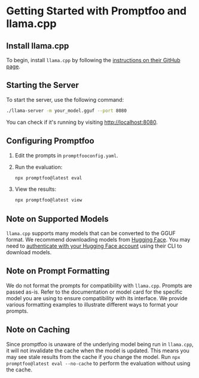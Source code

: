 # Getting Started with Promptfoo and llama.cpp

## Install llama.cpp

To begin, install `llama.cpp` by following the [instructions on their GitHub page](https://github.com/ggerganov/llama.cpp).

## Starting the Server

To start the server, use the following command:

```bash
./llama-server -m your_model.gguf --port 8080
```

You can check if it's running by visiting [http://localhost:8080](http://localhost:8080).

## Configuring Promptfoo

1. Edit the prompts in `promptfooconfig.yaml`.
2. Run the evaluation:

   ```sh
   npx promptfoo@latest eval
   ```

3. View the results:

   ```sh
   npx promptfoo@latest view
   ```

## Note on Supported Models

`llama.cpp` supports many models that can be converted to the GGUF format. We recommend downloading models from [Hugging Face](https://huggingface.co/models?library=gguf). You may need to [authenticate with your Hugging Face account](https://huggingface.co/docs/huggingface_hub/en/guides/cli) using their CLI to download models.

## Note on Prompt Formatting

We do not format the prompts for compatibility with `llama.cpp`. Prompts are passed as-is. Refer to the documentation or model card for the specific model you are using to ensure compatibility with its interface. We provide various formatting examples to illustrate different ways to format your prompts.

## Note on Caching

Since promptfoo is unaware of the underlying model being run in `llama.cpp`, it will not invalidate the cache when the model is updated. This means you may see stale results from the cache if you change the model. Run `npx promptfoo@latest eval --no-cache` to perform the evaluation without using the cache.
